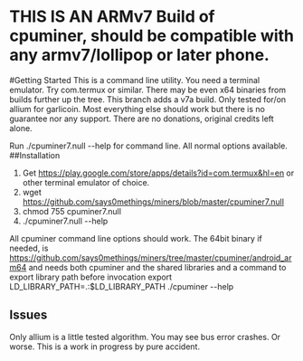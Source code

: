 # THIS IS AN ARMv7 Build of cpuminer, should be compatible with any armv7/lollipop or later phone. 

#Getting Started
This is a command line utility. You need a terminal emulator. Try com.termux or similar. There may be even x64 binaries from builds further up the tree. This branch adds a v7a build. Only tested for/on allium for garlicoin. Most everything else should work but there is no guarantee nor any support. There are no donations, original credits left alone.

Run ./cpuminer7.null --help for command line. All normal options available.
##Installation
1. Get https://play.google.com/store/apps/details?id=com.termux&hl=en or other terminal emulator of choice.
2. wget https://github.com/says0methings/miners/blob/master/cpuminer7.null
3. chmod 755 cpuminer7.null
4. ./cpuminer7.null --help

All cpuminer command line options should work. The 64bit binary if needed, is https://github.com/says0methings/miners/tree/master/cpuminer/android_arm64 and needs both cpuminer and the shared libraries and a command to export library path before invocation
export LD_LIBRARY_PATH=.:$LD_LIBRARY_PATH
./cpuminer --help

## Issues
Only allium is a little tested algorithm. You may see bus error crashes. Or worse. This is a work in progress by pure accident. 
